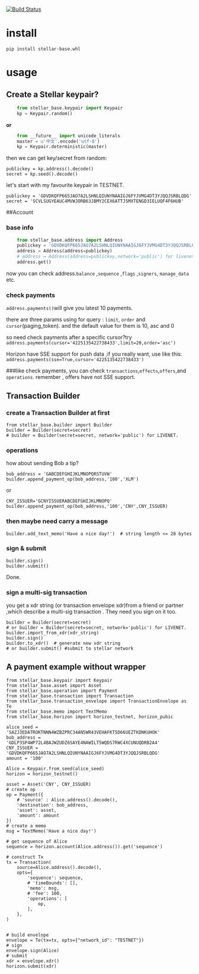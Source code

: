 
[![Build Status](https://travis-ci.org/StellarCN/py-stellar-base.svg)](https://travis-ci.org/StellarCN/py-stellar-base)

# install
    pip install stellar-base.whl


# usage

## Create a Stellar keypair?
```python
    from stellar_base.keypair import Keypair
    kp = Keypair.random()
```    
**or** 
```python
    from __future__ import unicode_literals
    master = u'中文'.encode('utf-8')
    kp = Keypair.deterministic(master)
```    
then we can get key/secret from random:
 
    publickey = kp.address().decode()
    secret = kp.seed().decode()


let's start with my favourite keypair in TESTNET. 

    publickey = 'GDVDKQFP665JAO7A2LSHNLQIUNYNAAIGJ6FYJVMG4DT3YJQQJSRBLQDG'
    secret = 'SCVLSUGYEAUC4MVWJORB63JBMY2CEX6ATTJ5MXTENGD3IELUQF4F6HUB'
    
    
    
    
##Account

### base info
```python
    from stellar_base.address import Address
    publickey = 'GDVDKQFP665JAO7A2LSHNLQIUNYNAAIGJ6FYJVMG4DT3YJQQJSRBLQDG'
    address = Address(address=publickey) 
    # address = Address(address=publickey,network='public') for livenet.
    address.get()
```
now you can check address.`balance` ,`sequence` ,`flags` ,`signers`, `manage_data` etc.

### check payments
`address.payments()`will give you latest 10 payments.

there are three params using for query : `limit`, `order` and `cursor`(paging_token). and the default value for them is 10, asc and 0  

so need check payments after a specific cursor?try `address.payments(cursor='4225135422738433',limit=20,order='asc')`

Horizon have SSE support for push data ,if you really want, use like this: `address.payments(sse=True,cursor='4225135422738433')`

###like check payments, you can check `transactions`,`effects`,`offers`,and `operations`.
remember , offers have not SSE support.

    
## Transaction Builder

### create a Transaction Builder at first

    from stellar_base.builder import Builder
    builder = Builder(secret=secret) 
    # builder = Builder(secret=secret, network='public') for LIVENET.
    
### operations
how about sending Bob a tip?

    bob_address = 'GABCDEFGHIJKLMNOPQRSTUVW'
    builder.append_payment_op(bob_address,'100','XLM')
or

    CNY_ISSUER='GCNYISSUERABCDEFGHIJKLMNOPQ'
    builder.append_payment_op(bob_address,'100','CNY',CNY_ISSUER)
    
### then maybe need carry a message

    builder.add_text_memo('Have a nice day!')  # string length <= 28 bytes
    
### sign & submit
    
    builder.sign()
    builder.submit()

Done.

### sign a multi-sig transaction 

  you get a xdr string (or transaction envelope xdr)from a friend or partner ,which describe a multi-sig transaction . 
  They need you sign on it too. 

    builder = Builder(secret=secret) 
    # or builder = Builder(secret=secret, network='public') for LIVENET.
    builder.import_from_xdr(xdr_string)
    builder.sign()
    builder.to_xdr()  # generate new xdr string 
    # or builder.submit() #submit to stellar network



## A payment example without wrapper

    
    from stellar_base.keypair import Keypair
    from stellar_base.asset import Asset
    from stellar_base.operation import Payment
    from stellar_base.transaction import Transaction
    from stellar_base.transaction_envelope import TransactionEnvelope as Te
    from stellar_base.memo import TextMemo
    from stellar_base.horizon import horizon_testnet, horizon_pubic
    
    alice_seed = 'SAZJ3EDATROKTNNN4WZBZPRC34AN5WR43VEHAFKT5D66UEZTKDNKUHOK'
    bob_address = 'GDLP3SP4WP72L4BAJWZUDZ6SAYE4NAWILT5WQDS7RWC4XCUNUQDRB2A4'
    CNY_ISSUER = 'GDVDKQFP665JAO7A2LSHNLQIUNYNAAIGJ6FYJVMG4DT3YJQQJSRBLQDG'
    amount = '100'
    
    Alice = Keypair.from_seed(alice_seed)
    horizon = horizon_testnet()
    
    asset = Asset('CNY', CNY_ISSUER) 
    # create op 
    op = Payment({
        # 'source' : Alice.address().decode(),
        'destination': bob_address,
        'asset': asset,
        'amount': amount
    })
    # create a memo
    msg = TextMemo('Have a nice day!')
    
    # get sequence of Alice
    sequence = horizon.account(Alice.address()).get('sequence') 
    
    # construct Tx
    tx = Transaction(
        source=Alice.address().decode(),
        opts={
            'sequence': sequence,
            # 'timeBounds': [],
            'memo': msg,
            # 'fee': 100,
            'operations': [
                op,
            ],
        },
    )
    
    
    # build envelope
    envelope = Te(tx=tx, opts={"network_id": "TESTNET"})
    # sign 
    envelope.sign(Alice)
    # submit
    xdr = envelope.xdr()
    horizon.submit(xdr)

